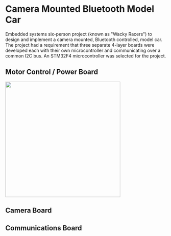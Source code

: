 # Camera Mounted Bluetooth Model Car

Embedded systems six-person project (known as "Wacky Racers") to design and implement a camera mounted, Bluetooth controlled, model car. The project had a requirement that three separate 4-layer boards were developed each with their own microcontroller and communicating over a common I2C bus. An STM32F4 microcontroller was selected for the project.

## Motor Control / Power Board
<img 
src="https://github.com/IanGlass/Camera-Mounted-Bluetooth-RC-Car/STM32_Camera_Schematics/Camera_Board_Photo.jpg" width="360">

## Camera Board

## Communications Board
